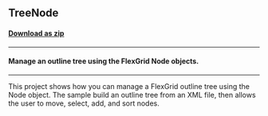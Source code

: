 ## TreeNode
#### [Download as zip](https://minhaskamal.github.io/DownGit/#/home?url=https://github.com/GrapeCity/ComponentOne-WinForms-Samples/tree/master/NetFramework\FlexGrid\VB\TreeNode)
____
#### Manage an outline tree using the FlexGrid Node objects.
____
This project shows how you can manage a FlexGrid outline tree using the Node object. The sample build an outline tree from an XML file, then allows the user to move, select, add, and sort nodes. 
